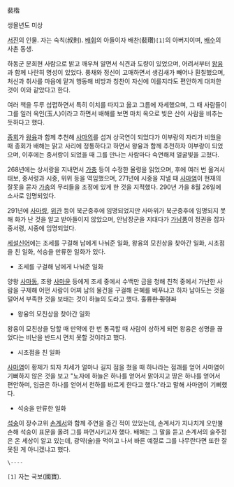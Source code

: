 裴楷  

생몰년도 미상  

[서진](%EC%84%9C%EC%A7%84.md)의 인물. 자는 숙칙(叔則). [배휘](%EB%B0%B0%ED%9C%98.md)의
아들이자 배찬(裴瓚)`[1]`의 아버지이며, [배수](%EB%B0%B0%EC%88%98#s-2.md)의 사촌 동생.

하동군 문희현 사람으로 밝고 깨우쳐 알면서 식견과 도량이 있었으며, 어려서부터 [왕융](%EC%99%95%EC%9C%B5.md)과 함께
나란히 명성이 있었다. 풍채와 정신이 고매하면서 생김새가 빼어나 훤칠했으며, 처신과 취사를 마음에 맡겨 행동해 비방과 칭찬이 자신에
이를지라도 편안하게 대처한 것이 이와 같았다고 한다.

여러 책을 두루 섭렵하면서 특히 이치를 따지고 옳고 그름에 자세했으며, 그 때 사람들이 그를 일러 옥인(玉人)이라고 하면서 배해를 보면 마치
옥으로 빚은 산이 사람을 비추는 듯하다고 했다.  

[종회](%EC%A2%85%ED%9A%8C.md)가 [왕융](%EC%99%95%EC%9C%B5.md)과 함께 추천해
[사마의](%EC%82%AC%EB%A7%88%EC%9D%98.md)를 섬겨 상국연이 되었다가 이부랑의 자리가 비웠을 때 종회가 배해는
맑고 사리에 정통하다고 하면서 왕융과 함께 추천하자 이부랑이 되었으며, 이후에는 중서랑이 되었을 때 그를 만나는 사람마다 숙연해져 얼굴빛을
고쳤다.

268년에는 상서랑을 지내면서 [가충](%EA%B0%80%EC%B6%A9.md) 등이 수정한 율령을 읽었으며, 후에 여러 번 옮겨서
태보, 중서령과 시중, 위위 등을 역임했으며, 271년에 시중을 지낼 때
[사마염](%EC%82%AC%EB%A7%88%EC%97%BC.md)이 현재의 잘못을 묻자
[가충](%EA%B0%80%EC%B6%A9.md)의 무리들을 조정에 있게 한 것을 지적했다. 290년 가을 8월 26일에 소사로
임명되었다.

291년에 [사마량](%EC%82%AC%EB%A7%88%EB%9F%89.md), [위관](%EC%9C%84%EA%B4%80.md)
등이 북군중후에 임명되었지만 사마위가 북군중후에 임명되지 못해 화가 난 것을 알고 받아들이지 않았으며, 안남장군을 지대다가
[가남풍](%EA%B0%80%EB%82%A8%ED%92%8D.md)이 정권을 잡자 중서령, 시중에 임명되었다.

[세설신어](%EC%84%B8%EC%84%A4%EC%8B%A0%EC%96%B4.md)에는 조세를 구걸해 남에게 나눠준 일화, 왕융의
모친상을 찾아간 일화, 시초점을 친 일화, 석숭을 만류한 일화가 있다.

  * 조세를 구걸해 남에게 나눠준 일화  

양왕 [사마동](%EC%82%AC%EB%A7%88%EB%8F%99.md), 조왕
[사마윤](%EC%82%AC%EB%A7%88%EC%9C%A4.md) 등에게 조세 중에서 수백만 금을 청해 친척 중에서 가난한 사람을
구제해 어떤 사람이 어찌 남의 물건을 구걸해 은혜를 베푸냐고 하자 남아도는 것을 덜어서 부족한 것을 보태는 것이 하늘의 도라고 했다.
<del>훌륭한 횡령죄</del>

  * 왕융의 모친상을 찾아간 일화  

왕융이 모친상을 당할 때 만약에 한 번 통곡할 때 사람이 상하게 되면 왕융은 성명을 끊었다는 비난을 반드시 면치 못할 것이라고 했다.

  * 시초점을 친 일화  

[사마염](%EC%82%AC%EB%A7%88%EC%97%BC.md)이 황제가 되자 치세가 얼마나 길지 점을 쳤을 때 하나라는 점괘를
얻어 사마염이 기뻐하지 않은 것을 보고 "노자에 하늘은 하나를 얻어서 맑아지고 땅은 하나를 얻어서 편안하며, 임금은 하나를 얻어서 천하를
바르게 한다고 했다."라고 말해 사마염이 기뻐했다.

  * 석숭을 만류한 일화  

[석숭](%EC%84%9D%EC%88%AD.md)이 장수교위 [손계서](%EC%86%90%EA%B3%84%EC%84%9C.md)와
함께 주연을 즐긴 적이 있었는데, 손계서가 지나치게 오만불손해 석숭이 표문을 올려 그를 파면시키고자 했다. 배해는 그 말을 듣고 손계서의
술주정은 온 세상이 알고 있는데, 광약(술)을 먹이고 나서 바른 예절로 그를 나무란다면 또한 잘못된 게 아니겠냐고 했다.

`\----`

`[1]` 자는 국보(國寶).

